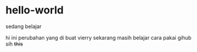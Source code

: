 # hello-world
sedang belajar

hi ini perubahan yang di buat vierry sekarang masih belajar cara pakai gihub sih
~~this~~
